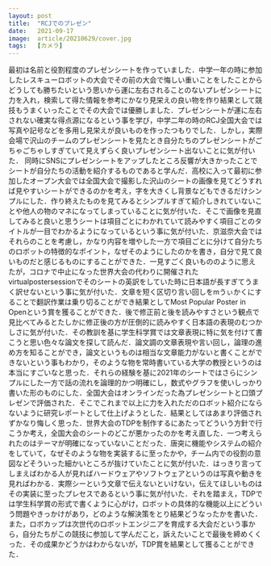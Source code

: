 ```yaml
---
layout: post
title:  "RCJでのプレゼン"
date:   2021-09-17
image:  article/20210629/cover.jpg
tags:   [カメラ]
---
```

最初は名前と役割程度のプレゼンシートを作っていました．中学一年の時に参加したレスキューロボットの大会でその前の大会で悔しい重いことをしたことからどうしても勝ちたいという思いから運に左右されることのないプレゼンシートに力を入れ，検索して得た情報を参考にかなり見栄えの良い物を作り結果として競技もうまくいったことでその大会では優勝しました．プレゼンシートが運に左右されない確実な得点源になるという事を学び，中学二年の時のRCJ全国大会では写真や記号などを多用し見栄えが良いものを作ったつもりでした．しかし，実際会場で沢山のチームのプレゼンシートを見たとき自分たちのプレゼンシートがごちゃごちゃしすぎていて見えずらく良いプレゼンシート出ないことに気が付いた．
同時にSNSにプレゼンシートをアップしたところ反響が大きかったことでシートが自分たちの活動を紹介するものであると学んだ．高校に入って最初に参加したオープン大会では全国大会で撮影した沢山のシートの画像を見てどうすれば見やすいシートができるのかを考え，字を大きくし背景などもできるだけシンプルにした．作り終えたものを見てみるとシンプルすぎて紹介しきれていないことや他人の物のマネになってしまっていることに気が付いた．そこで画像を見直してみると良いと思うシートは項目ごとにわかれていて読みやすく項目ごとのタイトルが一目でわかるようになっているという事に気が付いた．京滋奈大会ではそれらのことを考慮し，かなり内容を増やした一方で項目ごとに分けて自分たちのロボットの特徴的なポイント，なぜそのようにしたのかを書き，自分で見て良いものだと感じるものにすることができた．一見すごく良いもののように思えたが，コロナで中止になった世界大会の代わりに開催されたvirtualpostersessionでそのシートの英訳をしていた時に日本語が長すぎてうまく訳せないという事に気が付いた．文章を短く区切り言い回しをmうぃかくにすることで翻訳作業は乗り切ることができ結果としてMost Popular Poster in Openという賞を獲ることができた．後で修正前と後を読みやすさという観点で見比べてみるとたしかに修正後の方が圧倒的に読みやすく日本語の表現のむつかしさに気が付いた．その教訓を基に学生科学賞では文章表現に特に気を付けて書こうと思い色々な論文を探して読んだ．論文調の文章表現や言い回し，論理の進め方を知ることができ，論文というものは相当な文章能力がないと書くことができないという事もわかり，そのような物を常時書いている大学の教授というのは本当にすごいなと思った．それらの経験を基に2021年のシートではさらにシンプルにした一方で話の流れを論理的かつ明確にし，数式やグラフを使いしっかり書いた形のものにした．全国大会はオンラインだった為プレゼンシートと口頭プレゼンで評価された．そこでこれまで以上に力を入れただのロボット紹介にならないように研究レポートとして仕上げようとした．結果としてはあまり評価されずかなり悔しく思った．世界大会のTDPを制作するにあたってどういう方針で行こうか考え，全国大会のシートのどこが悪かったのかを考え直した．一つ考えられたのはテーマが明確になっていないことだった．唐突に機能やシステムの紹介をしていて，なぜそのような物を実装するに至ったかや，チーム内での役割の意図などそういった細かいところが抜けていたことに気が付いた．はっきり言ってしまえばわかる人が見ればハードウェアやソフトウェアというのは写真や動きを見ればわかる．実際シーという文章で伝えないといけない，伝えてほしいものはその実装に至ったプレセスであるという事に気が付いた．それを踏まえ，TDPでは学生科学賞の形式で書くように心がけ，ロボットの具体的な機能以上にどういう問題やきっかけがあり，どのような解決策をとり結果どうなったかを書いた．また，ロボカップは次世代のロボットエンジニアを育成する大会だという事から，自分たちがこの競技に参加して学んだこと，訴えたいことで最後を締めくくった．その成果かどうかはわからないが，TDP賞を結果として獲ることができた．

